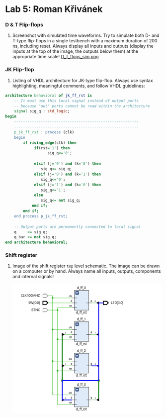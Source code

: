 # Lab 5: Roman Křivánek

### D & T Flip-flops

1. Screenshot with simulated time waveforms. Try to simulate both D- and T-type flip-flops in a single testbench with a maximum duration of 200 ns, including reset. Always display all inputs and outputs (display the inputs at the top of the image, the outputs below them) at the appropriate time scale!
[D_T_flops_sim.png](images/D_T_flops_sim.png)
### JK Flip-flop

1. Listing of VHDL architecture for JK-type flip-flop. Always use syntax highlighting, meaningful comments, and follow VHDL guidelines:

```vhdl
architecture behavioral of jk_ff_rst is
    -- It must use this local signal instead of output ports
    -- because "out" ports cannot be read within the architecture
    signal sig_q : std_logic;
begin
    --------------------------------------------------------
    --------------------------------------------------------
    p_jk_ff_rst : process (clk)
    begin
        if rising_edge(clk) then
             if(rst='1') then
                   sig_q<='0';
                
             elsif (j='0') and (k='0') then
                sig_q<= sig_q;
             elsif (j='0') and (k='1') then
                sig_q<='0';
             elsif (j='1') and (k='0') then
                sig_q<='1';
             else
                sig_q<= not sig_q;
            end if;
        end if;
    end process p_jk_ff_rst;

    -- Output ports are permanently connected to local signal
    q     <= sig_q;
    q_bar <= not sig_q;
end architecture behavioral;
```

### Shift register

1. Image of the shift register `top` level schematic. The image can be drawn on a computer or by hand. Always name all inputs, outputs, components and internal signals!

   ![your figure](images/4_bit_shifter.png)
